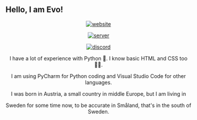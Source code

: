 ## Hello, I am Evo!
<p align="center"> <a href="http://evos.world/"><img src="https://img.shields.io/badge/Evo's%20World-My%20Website-brightgreen" alt="website"/></a> </p>
<p align="center"> <a href="https://discord.gg/SfDdjz83NC"><img src="https://img.shields.io/badge/Flux-My%20Discord-blue" alt="server"/></a> </p>
<p align="center"> <a href="https://github.com/evo0616lution"><img src="https://discord.c99.nl/widget/theme-2/895909117833654272.png" alt="discord"/></a> </p>

<p align="center"> I have a lot of experience with Python 🐍. I know basic HTML and CSS too 👨‍💻. </p>
<p align="center"> I am using PyCharm for Python coding and Visual Studio Code for other languages. </p>
<p align="center"> I was born in Austria, a small country in middle Europe, but I am living in </p>
<p align="center"> Sweden for some time now, to be accurate in Småland, that's in the south of Sweden. </p>
